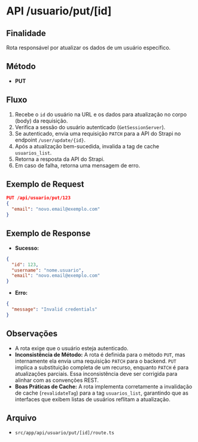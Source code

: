 # API /usuario/put/[id]

## Finalidade
Rota responsável por atualizar os dados de um usuário específico.

## Método
- **PUT**

## Fluxo
1.  Recebe o `id` do usuário na URL e os dados para atualização no corpo (body) da requisição.
2.  Verifica a sessão do usuário autenticado (`GetSessionServer`).
3.  Se autenticado, envia uma requisição `PATCH` para a API do Strapi no endpoint `/user/update/{id}`.
4.  Após a atualização bem-sucedida, invalida a tag de cache `usuarios_list`.
5.  Retorna a resposta da API do Strapi.
6.  Em caso de falha, retorna uma mensagem de erro.

## Exemplo de Request
```json
PUT /api/usuario/put/123
{
  "email": "novo.email@exemplo.com"
}
```

## Exemplo de Response
- **Sucesso:**
```json
{
  "id": 123,
  "username": "nome.usuario",
  "email": "novo.email@exemplo.com"
}
```
- **Erro:**
```json
{
  "message": "Invalid credentials"
}
```

## Observações
- A rota exige que o usuário esteja autenticado.
- **Inconsistência de Método:** A rota é definida para o método `PUT`, mas internamente ela envia uma requisição `PATCH` para o backend. `PUT` implica a substituição completa de um recurso, enquanto `PATCH` é para atualizações parciais. Essa inconsistência deve ser corrigida para alinhar com as convenções REST.
- **Boas Práticas de Cache:** A rota implementa corretamente a invalidação de cache (`revalidateTag`) para a tag `usuarios_list`, garantindo que as interfaces que exibem listas de usuários reflitam a atualização.

## Arquivo
- `src/app/api/usuario/put/[id]/route.ts`
